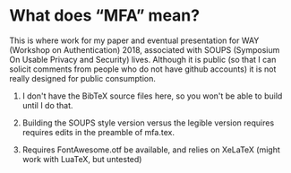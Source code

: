 # What does “MFA” mean?

This is where work for my paper and eventual presentation for WAY (Workshop on Authentication) 2018, associated with SOUPS (Symposium On Usable Privacy and Security) lives. Although it is public (so that I can
solicit comments from people who do not have github accounts) it is not really designed for public consumption.

1. I don't have the BibTeX source files here, so you won't be able to build until I do that.

2. Building the SOUPS style version versus the legible version requires requires edits in the preamble of mfa.tex.

3. Requires FontAwesome.otf be available, and relies on XeLaTeX (might work with LuaTeX, but untested)

